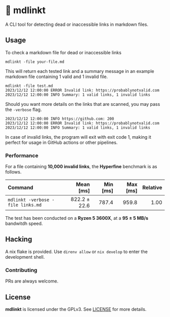 # 🚨 mdlinkt

A CLI tool for detecting dead or inaccessible links in markdown files.

## Usage

To check a markdown file for dead or inaccessible links

```console
mdlinkt -file your-file.md
```

This will return each tested link and a summary message in an example markdown file containing 1 valid and 1 invalid file.

```console
mdlinkt -file test.md
2023/12/12 12:00:00 ERROR Invalid link: https://probablynotvalid.com
2023/12/12 12:00:00 INFO Summary: 1 valid links, 1 invalid links
```

Should you want more details on the links that are scanned, you may pass the `-verbose` flag.

```console
2023/12/12 12:00:00 INFO https://github.com: 200
2023/12/12 12:00:00 ERROR Invalid link: https://probablynotvalid.com
2023/12/12 12:00:00 INFO Summary: 1 valid links, 1 invalid links
```

In case of invalid links, the program will exit with exit code 1, making it perfect for usage in
GitHub actions or other pipelines.

### Performance

For a file containing **10,000 invalid links**, the **Hyperfine** benchmark is as follows.

| Command                           |    Mean [ms] | Min [ms] | Max [ms] | Relative |
| :-------------------------------- | -----------: | -------: | -------: | -------: |
| `mdlinkt -verbose -file links.md` | 822.2 ± 22.6 |    787.4 |    959.8 |     1.00 |

The test has been conducted on a **Ryzen 5 3600X**, at a **95 ± 5 MB/s** bandwitdh speed.

## Hacking

A nix flake is provided. Use `direnv allow` or `nix develop` to enter the development shell.

### Contributing

PRs are always welcome.

## License

**mdlinkt** is licensed under the GPLv3. See [LICENSE](LICENSE) for more details.
